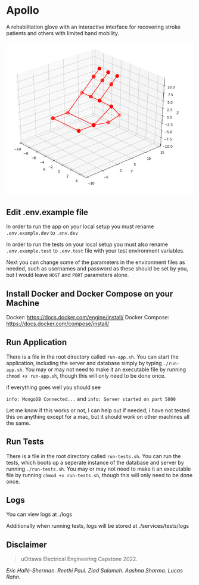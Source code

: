# Apollo

A rehabilitation glove with an interactive interface for recovering stroke patients and others with limited hand mobility.

![alt text](./plot.png)

## Edit .env.example file

In order to run the app on your local setup you must rename `.env.example.dev` to `.env.dev`

In order to run the tests on your local setup you must also rename `.env.example.test` to `.env.test` file with your test environment variables.

Next you can change some of the parameters in the environment files as needed, such as usernames and password as these should be set by you, but I would leave
`HOST` and `PORT` parameters alone.

## Install Docker and Docker Compose on your Machine

Docker: https://docs.docker.com/engine/install/
Docker Compose: https://docs.docker.com/compose/install/

## Run Application

There is a file in the root directory called `run-app.sh`. You can start the application, including the server and database simply by typing `./run-app.sh`.
You may or may not need to make it an executable file by running `chmod +x run-app.sh`, though this will only need to be done once.

if everything goes well you should see

`info: MongoDB Connected...` and `info: Server started on port 5000`

Let me know if this works or not, I can help out if needed, i have not tested this on anything except for a mac, but it should work on other machines
all the same.

## Run Tests

There is a file in the root directory called `run-tests.sh`. You can run the tests, which boots up a seperate instance of the database and
server by running `./run-tests.sh`. You may or may not need to make it an executable file by running `chmod +x run-tests.sh`, though this will
only need to be done once.

## Logs

You can view logs at ./logs

Additionally when running tests, logs will be stored at ./services/tests/logs

## Disclaimer

> uOttawa Electrical Engineering Capstone 2022.

_Eric Hallé-Sherman. Reethi Paul. Ziad Salameh. Aashna Sharma. Lucas Rahn._
